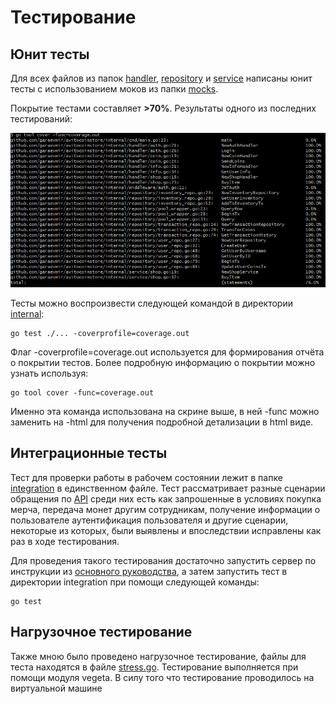 # Тестирование

## Юнит тесты

Для всех файлов из папок [handler](../internal/handler/), [repository](../internal/repository/) и [service](../internal/service/) написаны юнит тесты с использованием моков из папки [mocks](./mocks/).

Покрытие тестами составляет **>70%**. Результаты одного из последних тестирований:

![](../static/coverage.png)

Тесты можно воспроизвести следующей командой в директории [internal](../internal/):

    go test ./... -coverprofile=coverage.out

Флаг -coverprofile=coverage.out используется для формирования отчёта о покрытии тестов. Более подробную информацию о покрытии можно узнать используя:

    go tool cover -func=coverage.out

Именно эта команда использована на скрине выше, в ней -func можно заменить на -html для получения подробной детализации в html виде.

## Интеграционные тесты

Тест для проверки работы в рабочем состоянии лежит в папке [integration](./integration/) в единственном файле. Тест рассматривает разные сценарии обращения по [API](../static/schema.json) среди них есть как запрошенные в условиях покупка мерча, передача монет другим сотрудникам, получение информации о пользователе аутентификация пользователя и другие сценарии, некоторые из которых, были выявлены и впоследствии исправлены как раз в ходе тестирования.

Для проведения такого тестирования достаточно запустить сервер по инструкции из [основного руководства](../README.md), а затем запустить тест в директории integration при помощи следующей команды:

    go test

## Нагрузочное тестирование

Также мною было проведено нагрузочное тестирование, файлы для теста находятся в файле [stress.go](./stress/stress.go). Тестирование выполняется при помощи модуля vegeta. В силу того что тестирование проводилось на виртуальной машине

